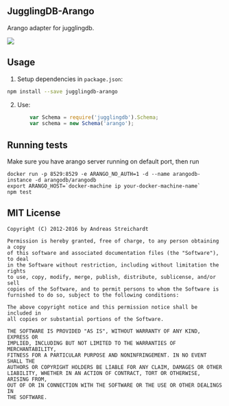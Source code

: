 ## JugglingDB-Arango

Arango adapter for jugglingdb.

[<img src="https://secure.travis-ci.org/m0ppers/jugglingdb-arango.png" />](http://travis-ci.org/#!/m0ppers/jugglingdb-arango)

## Usage

1. Setup dependencies in `package.json`:

```bash
npm install --save jugglingdb-arango
```

2. Use:

    ```javascript
        var Schema = require('jugglingdb').Schema;
        var schema = new Schema('arango');
    ```

## Running tests

Make sure you have arango server running on default port, then run

    docker run -p 8529:8529 -e ARANGO_NO_AUTH=1 -d --name arangodb-instance -d arangodb/arangodb
    export ARANGO_HOST=`docker-machine ip your-docker-machine-name`
    npm test

## MIT License

    Copyright (C) 2012-2016 by Andreas Streichardt
    
    Permission is hereby granted, free of charge, to any person obtaining a copy
    of this software and associated documentation files (the "Software"), to deal
    in the Software without restriction, including without limitation the rights
    to use, copy, modify, merge, publish, distribute, sublicense, and/or sell
    copies of the Software, and to permit persons to whom the Software is
    furnished to do so, subject to the following conditions:
    
    The above copyright notice and this permission notice shall be included in
    all copies or substantial portions of the Software.
    
    THE SOFTWARE IS PROVIDED "AS IS", WITHOUT WARRANTY OF ANY KIND, EXPRESS OR
    IMPLIED, INCLUDING BUT NOT LIMITED TO THE WARRANTIES OF MERCHANTABILITY,
    FITNESS FOR A PARTICULAR PURPOSE AND NONINFRINGEMENT. IN NO EVENT SHALL THE
    AUTHORS OR COPYRIGHT HOLDERS BE LIABLE FOR ANY CLAIM, DAMAGES OR OTHER
    LIABILITY, WHETHER IN AN ACTION OF CONTRACT, TORT OR OTHERWISE, ARISING FROM,
    OUT OF OR IN CONNECTION WITH THE SOFTWARE OR THE USE OR OTHER DEALINGS IN
    THE SOFTWARE.

